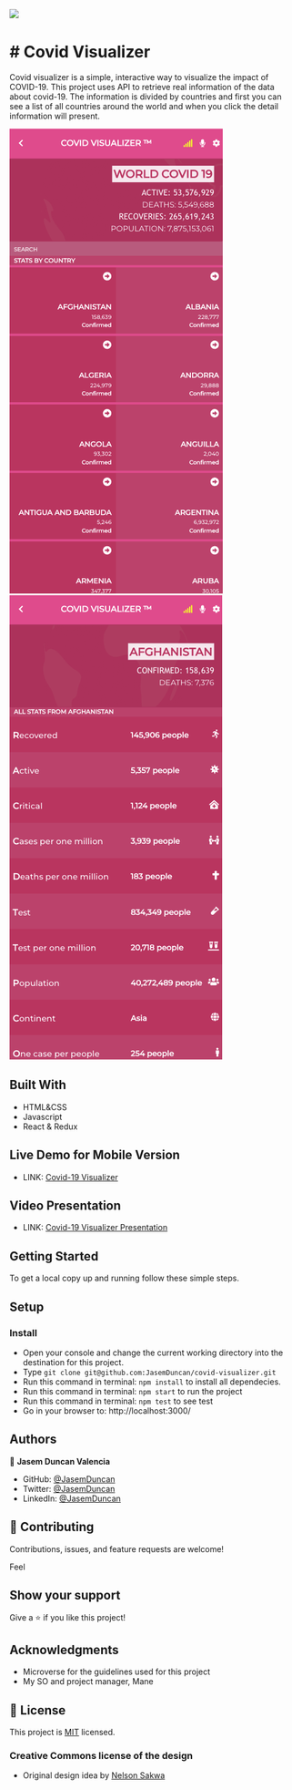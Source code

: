 ![](https://img.shields.io/badge/Microverse-blueviolet)

# # Covid Visualizer

Covid visualizer is a simple, interactive way to visualize the impact of COVID-19.
This project uses API to retrieve real information of the data about covid-19. The information is divided by countries and first you can see a list of all countries around the world and when you click the detail information will present.


![](./src/0.png)
![](./src/3.png)

## Built With

- HTML&CSS
- Javascript
- React & Redux

## Live Demo for Mobile Version

- LINK: [Covid-19 Visualizer](https://loving-johnson-43e2f7.netlify.app)

## Video Presentation

- LINK: [Covid-19 Visualizer Presentation](https://www.loom.com/share/3150ed6c84644f53aad2a8e27cabece6)

## Getting Started
To get a local copy up and running follow these simple steps.

## Setup 

### Install
- Open your console and change the current working directory into the destination for this project.
- Type `git clone git@github.com:JasemDuncan/covid-visualizer.git`
- Run this command in terminal: `npm install` to install all dependecies.
- Run this command in terminal: `npm start` to run the project
- Run this command in terminal: `npm test` to see test
- Go in your browser to: http://localhost:3000/

## Authors

👤 **Jasem Duncan Valencia**

- GitHub: [@JasemDuncan](https://github.com/JasemDuncan)
- Twitter: [@JasemDuncan](https://twitter.com/JasemDuncan)
- LinkedIn: [@JasemDuncan](https://www.linkedin.com/in/jasem-duncan-valencia/)
## 🤝 Contributing

Contributions, issues, and feature requests are welcome!

Feel
## Show your support

Give a ⭐️ if you like this project!
## Acknowledgments

- Microverse for the guidelines used for this project
- My SO and project manager, Mane
## 📝 License

This project is [MIT](./LICENSE.md) licensed.

### Creative Commons license of the design
- Original design idea by [Nelson Sakwa](https://www.behance.net/sakwadesignstudio)